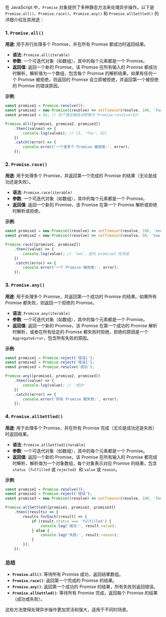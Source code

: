 在 JavaScript 中，`Promise` 对象提供了多种静态方法来处理异步操作。以下是 `Promise.all()`、`Promise.race()`、`Promise.any()` 和 `Promise.allSettled()` 的详细介绍及其用途：

### 1. `Promise.all()`

**用途**: 用于并行处理多个 Promise，并在所有 Promise 都成功时返回结果。

- **语法**: `Promise.all(iterable)`
- **参数**: 一个可迭代对象（如数组），其中的每个元素都是一个 Promise。
- **返回值**: 返回一个新的 Promise，该 Promise 在所有输入的 Promise 都成功时解析，解析值为一个数组，包含每个 Promise 的解析结果。如果有任何一个 Promise 被拒绝，则返回的 Promise 会立即被拒绝，并返回第一个被拒绝的 Promise 的错误原因。

**示例**:
```javascript
const promise1 = Promise.resolve(3);
const promise2 = new Promise((resolve) => setTimeout(resolve, 100, 'foo'));
const promise3 = 42; // 这个值会被自动转换为 Promise.resolve(42)

Promise.all([promise1, promise2, promise3])
    .then((values) => {
        console.log(values); // [3, 'foo', 42]
    })
    .catch((error) => {
        console.error('一个或多个 Promise 被拒绝:', error);
    });
```

### 2. `Promise.race()`

**用途**: 用于处理多个 Promise，并返回第一个完成的 Promise 的结果（无论是成功还是失败）。

- **语法**: `Promise.race(iterable)`
- **参数**: 一个可迭代对象（如数组），其中的每个元素都是一个 Promise。
- **返回值**: 返回一个新的 Promise，该 Promise 在第一个 Promise 解析或拒绝时解析或拒绝。

**示例**:
```javascript
const promise1 = new Promise((resolve) => setTimeout(resolve, 100, 'one'));
const promise2 = new Promise((resolve) => setTimeout(resolve, 50, 'two'));

Promise.race([promise1, promise2])
    .then((value) => {
        console.log(value); // 'two'，因为 promise2 先完成
    })
    .catch((error) => {
        console.error('一个 Promise 被拒绝:', error);
    });
```

### 3. `Promise.any()`

**用途**: 用于处理多个 Promise，并返回第一个成功的 Promise 的结果。如果所有 Promise 都失败，则返回一个拒绝的 Promise。

- **语法**: `Promise.any(iterable)`
- **参数**: 一个可迭代对象（如数组），其中的每个元素都是一个 Promise。
- **返回值**: 返回一个新的 Promise，该 Promise 在第一个成功的 Promise 解析时解析，或者在所有给定的 Promise 都失败时拒绝，拒绝的原因是一个 `AggregateError`，包含所有失败的原因。

**示例**:
```javascript
const promise1 = Promise.reject('错误1');
const promise2 = Promise.reject('错误2');
const promise3 = Promise.resolve('成功');

Promise.any([promise1, promise2, promise3])
    .then((value) => {
        console.log(value); // '成功'
    })
    .catch((error) => {
        console.error('所有 Promise 都失败:', error);
    });
```

### 4. `Promise.allSettled()`

**用途**: 用于处理多个 Promise，并在所有 Promise 完成（无论是成功还是失败）时返回结果。

- **语法**: `Promise.allSettled(iterable)`
- **参数**: 一个可迭代对象（如数组），其中的每个元素都是一个 Promise。
- **返回值**: 返回一个新的 Promise，该 Promise 在所有输入的 Promise 都完成时解析，解析值为一个对象数组，每个对象表示对应 Promise 的结果，包含 `status`（`fulfilled` 或 `rejected`）和 `value` 或 `reason`。

**示例**:
```javascript
const promise1 = Promise.resolve(3);
const promise2 = Promise.reject('错误');
const promise3 = new Promise((resolve) => setTimeout(resolve, 100, 'foo'));

Promise.allSettled([promise1, promise2, promise3])
    .then((results) => {
        results.forEach((result) => {
            if (result.status === 'fulfilled') {
                console.log('成功:', result.value);
            } else {
                console.log('失败:', result.reason);
            }
        });
    });
```

### 总结

- **`Promise.all()`**: 等待所有 Promise 成功，返回结果数组。
- **`Promise.race()`**: 返回第一个完成的 Promise 的结果。
- **`Promise.any()`**: 返回第一个成功的 Promise 的结果，所有失败则返回错误。
- **`Promise.allSettled()`**: 等待所有 Promise 完成，返回每个 Promise 的结果（成功或失败）。

这些方法使得处理异步操作更加灵活和强大，适用于不同的场景。